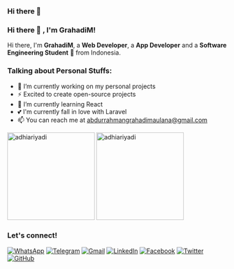 ### Hi there 👋

<!--
**GrahadiM/GrahadiM** is a ✨ _special_ ✨ repository because its `README.md` (this file) appears on your GitHub profile.

Here are some ideas to get you started:

- 🔭 I’m currently working on ...
- 🌱 I’m currently learning ...
- 👯 I’m looking to collaborate on ...
- 🤔 I’m looking for help with ...
- 💬 Ask me about ...
- 📫 How to reach me: ...
- 😄 Pronouns: ...
- ⚡ Fun fact: ...
-->
### Hi there 👋 , I'm GrahadiM!
    
Hi there, I'm **GrahadiM**, a **Web Developer**, a **App Developer** and a **Software Engineering Student** 🚀 from Indonesia.

### Talking about Personal Stuffs:
  - 🔭 I’m currently working on my personal projects
  - ⚡ Excited to create open-source projects
  - 🌱 I’m currently learning React
  - 💕 I'm currently fall in love with Laravel
  - 📫 You can reach me at <a href="mailto:abdurrahmangrahadimaulana@gmail.com">abdurrahmangrahadimaulana@gmail.com</a>
  
<p>
    <img src="https://github-readme-stats.vercel.app/api?username=adhiariyadi&show_icons=true&include_all_commits=true&count_private=true" alt="adhiariyadi" height="200" />
    <img src="https://github-readme-stats.vercel.app/api/top-langs/?username=adhiariyadi&layout=compact&langs_count=10" alt="adhiariyadi" height="200" />
</p>

### Let's connect!

[![WhatsApp](https://img.shields.io/badge/WhatsApp-25D366?style=for-the-badge&logo=whatsapp&logoColor=white)](https://wa.me/6285767113554)
[![Telegram](https://img.shields.io/badge/Telegram-26A5E4?style=for-the-badge&logo=telegram&logoColor=white)](https://www.t.me/adhiariyadi)
[![Gmail](https://img.shields.io/badge/Gmail-EA4335?style=for-the-badge&logo=gmail&logoColor=white)](mailto:abdurrahmangrahadimaulana@gmail.com?subject=github_message)
[![LinkedIn](https://img.shields.io/badge/LinkedIn-0A66C2?style=for-the-badge&logo=linkedin&logoColor=white)](https://www.linkedin.com/in/adhiariyadi)
[![Facebook](https://img.shields.io/badge/Facebook-1877F2?style=for-the-badge&logo=facebook&logoColor=white)](https://web.facebook.com/adhiariyadi.me)
[![Twitter](https://img.shields.io/badge/Twitter-1DA1F2?style=for-the-badge&logo=twitter&logoColor=white)](https://twitter.com/adhiariyadi_)
[![GitHub](https://img.shields.io/badge/GitHub-181717?style=for-the-badge&logo=github&logoColor=white)](https://github.com/adhiariyadi?tab=follow)
